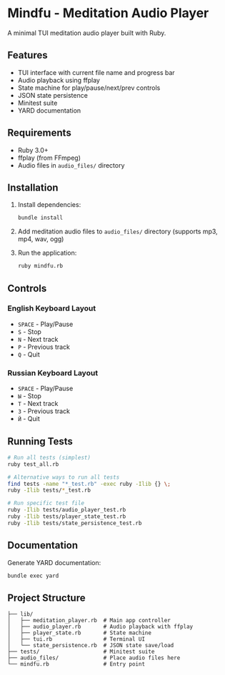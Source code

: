 # Mindfu - Meditation Audio Player

A minimal TUI meditation audio player built with Ruby.

## Features

- TUI interface with current file name and progress bar
- Audio playback using ffplay
- State machine for play/pause/next/prev controls
- JSON state persistence
- Minitest suite
- YARD documentation

## Requirements

- Ruby 3.0+
- ffplay (from FFmpeg)
- Audio files in `audio_files/` directory

## Installation

1. Install dependencies:
   ```bash
   bundle install
   ```

2. Add meditation audio files to `audio_files/` directory (supports mp3, mp4, wav, ogg)

3. Run the application:
   ```bash
   ruby mindfu.rb
   ```

## Controls

### English Keyboard Layout
- `SPACE` - Play/Pause
- `S` - Stop
- `N` - Next track
- `P` - Previous track
- `Q` - Quit

### Russian Keyboard Layout
- `SPACE` - Play/Pause
- `Ы` - Stop
- `Т` - Next track
- `З` - Previous track
- `Й` - Quit

## Running Tests

```bash
# Run all tests (simplest)
ruby test_all.rb

# Alternative ways to run all tests
find tests -name "*_test.rb" -exec ruby -Ilib {} \;
ruby -Ilib tests/*_test.rb

# Run specific test file
ruby -Ilib tests/audio_player_test.rb
ruby -Ilib tests/player_state_test.rb
ruby -Ilib tests/state_persistence_test.rb
```

## Documentation

Generate YARD documentation:

```bash
bundle exec yard
```

## Project Structure

```
├── lib/
│   ├── meditation_player.rb  # Main app controller
│   ├── audio_player.rb       # Audio playback with ffplay
│   ├── player_state.rb       # State machine
│   ├── tui.rb                # Terminal UI
│   └── state_persistence.rb  # JSON state save/load
├── tests/                    # Minitest suite
├── audio_files/              # Place audio files here
└── mindfu.rb                 # Entry point
```